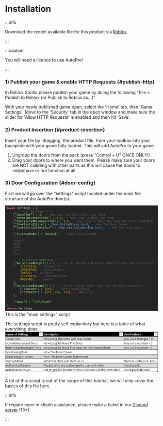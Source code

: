 # Installation

:::info

Download the recent available file for this product via [Roblox](https://www.roblox.com/games/3889813464/Legacy-Licence-Centre).

:::

:::caution

You will need a licence to use AutoPro!

:::

### 1) Publish your game & enable HTTP Requests {#publish-http}
In Roblox Studio please publish your game by doing the following "File > Publish to Roblox (or Publish to Roblox as...)"

With your newly published game open, select the 'Home' tab, then 'Game Settings'. Move to the 'Security' tab in the open window and make sure the slider for 'Allow HTTP Requests' is enabled and then hit 'Save'.

### 2) Product Insertion {#product-insertion}

Insert your file by 'dragging' the product file, from your toolbox into your baseplate with your game fully loaded. This will add AutoPro to your game.

1. Ungroup the doors from the pack (press "Control + U" ONCE ONLY!)
2. Drag your doors to where you want them.
Please make sure your doors are NOT colliding with other parts as this will cause the doors to misbehave or not function at all

### 3) Door Configuration {#door-config}
First we will go over the "settings" script located under the main file structure of the AutoPro door(s).

![settingsfile](img/apmainsettings.png)
This is the "main settings" script

The settings script is pretty self explanitory but here is a table of what everything does
![table](img/aptable.png)

A lot of this script is out of the scope of this tutorial, we will only cover the basics of this file here.

:::info

If require more in-depth assistance, please make a ticket in our [Discord server](https://whitehill.club/discord) (13+)

:::